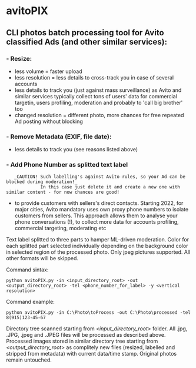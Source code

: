 # avitoPIX
## CLI photos batch processing tool for Avito classified Ads (and other similar services):
### - **Resize:**
  * less volume = faster upload
  * less resolution = less details to cross-track you in case of several accounts
  * less details to track you (just against mass surveillance) as Avito and similar services typically collect tons of users' data for commercial targetin, users profiling, moderation and probably to 'call big brother' too
  * changed resolution = different photo, more chances for free repeated Ad posting without blocking
### - **Remove Metadata** (EXIF, file date):
  * less details to track you (see reasons listed above)
### - **Add Phone Number as splitted text label**
       _CAUTION! Such labelling's against Avito rules, so your Ad can be blocked during moderation!_
                 In this case just delete it and create a new one with similar content - for now chances are good!
  * to provide customers with sellers's direct contacts. Starting 2022, for major cities, Avito mandatory uses own proxy phone numbers to isolate customers from sellers. This approach allows them to analyse your phone conversations (!), to collect more data for accounts profiling, commercial targeting, moderating etc

Text label splitted to three parts to hamper ML-driven moderation.
Color for each splitted part selected individually depending on the background color in selected region of the processed photo.
Only jpeg pictures supported. All other formats will be skipped.

Command sintax:

`python avitoPIX.py -in <input_directory_root> -out <output_directory_root> -tel <phone_number_for_label> -y <vertical resolution>`

Command example:

`python avitoPIX.py -in C:\Photo\toProcess -out C:\Photo\processed -tel 8(915)123-45-67`

Directory tree scanned starting from _<input_directory_root>_ folder. 
All .jpg, .JPG, .jpeg and .JPEG files will be processed as described above.
Processed images stored in similar directory tree starting from _<output_directory_root>_ as complitely new files (resized, labelled and stripped from metadata) with current data/time stamp. Original photos remain untouched.

